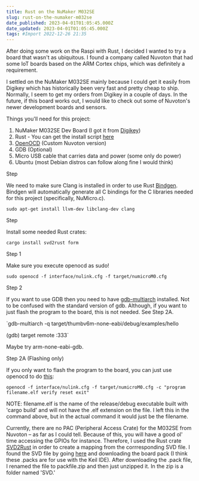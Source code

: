 ```yaml
---
title: Rust on the NuMaker M032SE
slug: rust-on-the-numaker-m032se
date_published: 2023-04-01T01:05:45.000Z
date_updated: 2023-04-01T01:05:45.000Z
tags: #Import 2022-12-26 21:35
---
```


After doing some work on the Raspi with Rust, I decided I wanted to try a board that wasn't as ubiquitous. I found a company called Nuvoton that had some IoT boards based on the ARM Cortex chips, which was definitely a requirement.

I settled on the NuMaker M032SE mainly because I could get it easily from Digikey which has historically been very fast and pretty cheap to ship. Normally, I seem to get my orders from Digikey in a couple of days. In the future, if this board works out, I would like to check out some of Nuvoton's newer development boards and sensors.

Things you'll need for this project:

1. NuMaker M032SE Dev Board (I got it from [Digikey](https://www.digikey.com/en/products/detail/nuvoton-technology-corporation-of-america/NK-M032SE/12337437))
2. Rust - You can get the install script [here](https://www.rust-lang.org/tools/install)
3. [OpenOCD](https://github.com/OpenNuvoton/OpenOCD-Nuvoton) (Custom Nuvoton version)
4. GDB (Optional)
5. Micro USB cable that carries data and power (some only do power)
6. Ubuntu (most Debian distros can follow along fine I would think)

Step

We need to make sure Clang is installed in order to use Rust [Bindgen](https://rust-lang.github.io/rust-bindgen/). Bindgen will automatically generate all C bindings for the C libraries needed for this project (specifically, NuMicro.c).

`sudo apt-get install llvm-dev libclang-dev clang`

Step

Install some needed Rust crates:

`cargo install svd2rust form`

Step 1

Make sure you execute openocd as sudo!

`sudo openocd -f interface/nulink.cfg -f target/numicroM0.cfg`

Step 2

If you want to use GDB then you need to have [gdb-multiarch](https://packages.ubuntu.com/bionic/gdb-multiarch) installed. Not to be confused with the standard version of gdb. Although, if you want to just flash the program to the board, this is not needed. See Step 2A.

`gdb-multiarch -q target/thumbv6m-none-eabi/debug/examples/hello

(gdb) target remote :333`

Maybe try arm-none-eabi-gdb.

Step 2A (Flashing only)

If you only want to flash the program to the board, you can just use openocd to do [this](http://openocd.org/doc/html/Flash-Programming.html):

`openocd -f interface/nulink.cfg -f target/numicroM0.cfg -c "program filename.elf verify reset exit"`

NOTE: filename.elf is the name of the release/debug executable built with 'cargo build' and will not have the .elf extension on the file. I left this in the command above, but in the actual command it would just be the filename.

Currently, there are no PAC (Peripheral Access Crate) for the M032SE from Nuvoton – as far as I could tell. Because of this, you will have a good ol' time accessing the GPIOs for instance. Therefore, I used the Rust crate [SVD2Rust](https://crates.io/crates/svd2rust) in order to create a mapping from the corrresponding SVD file. I found the SVD file by going [here](https://developer.arm.com/tools-and-software/embedded/cmsis/cmsis-packs) and downloading the board pack (I think these .packs are for use with the Keil IDE). After downloading the .pack file, I renamed the file to packfile.zip and then just unzipped it. In the zip is a folder named 'SVD.'
